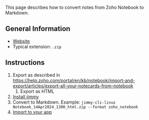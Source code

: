 This page describes how to convert notes from Zoho Notebook to Markdown.

## General Information

- [Website](https://www.zoho.com/notebook/)
- Typical extension: `.zip`

## Instructions

1. Export as described in <https://help.zoho.com/portal/en/kb/notebook/import-and-export/articles/export-all-your-notecards-from-notebook>
    1. Export as HTML
2. [Install jimmy](../index.md#installation)
3. Convert to Markdown. Example: `jimmy-cli-linux Notebook_14Apr2024_1300_html.zip --format zoho_notebook`
4. [Import to your app](../import_instructions.md)
